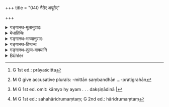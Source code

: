 +++
title = "040 नैतैर् अपूतैर्"

+++

<details><summary>गङ्गानथ-मूलानुवादः</summary>

The Brāhmaṇa should not in ant case, even in times of distress, establish spiritual or uterine relationship with these persons, until they have been duly purified.—(40)
</details>

<details><summary>मेधातिथिः</summary>

**एतैर्** व्रात्यैर् **अपूतैर्** अकृतप्रायश्चित्तैर् **विधिवद्** यादृशो विधिः प्रायश्चित्ते[^१७६] शास्त्रेणोपदिष्टः तांश् चारयित्वा "त्रीन् कृच्छान्" इत्य् **आपद्य् अपि हि कर्हिचित्** कस्यांचिद् अप्य् आपदि न **संबन्धान् आचरेत्** कुर्यात् तैः **सह** । 


[^१७६]:
     G 1st ed.: prāyaścitta

- किं सर्वसंबन्धनिषेधः । नेत्य् आह- **ब्राह्मान् यौनांश् च** । ब्रह्म वेदः । तन्निमित्ताः संबन्धा याजनाध्यापनप्रतिग्रहाः[^१७७] । न ते याज्याः न याजकाः कर्तव्याः । एवं नाध्याप्या नैतेभ्यो ऽध्येतव्यम् । वेदार्थं विदुषः प्रतिग्रहाधिकाराद् एषो ऽपि ब्राह्मसंबन्धो भवति । यौनः संबन्धः कन्याया दानादाने । ब्राह्मणग्रहणं प्रदर्शनार्थम् । अस्माच् च दोषदर्शनाद् व्रात्यतापरिहारार्थे पितुर् अभावे ऽपि व्युत्पन्नबुद्धिना माणवकेनाप्य् आत्मनात्मोपनाययितव्य इति प्रतीयते । काम्यो ह्य् अयम् आचार्यस्य विधिः । तत्राचार्यत्वम् अकामयमानो यदि कश्चिन् न पर्वर्तते तदा माणवकेन प्रार्थयितव्यो दक्षिणादिना[^१७८] । तथा च श्रुतिः- "सत्यकामो जाबालः हारिद्रुमतं[^१७९] गौतमम् इयाय ब्रह्मचर्यं भवति वक्ष्यामि" (छु ४.४.३) इति, स्वयम् आचार्यम् अभ्यर्थितवान् उपनयनार्थम् ॥ २.४० ॥


[^१७९]:
     M G 1st ed.: sahahāridrumaṃtaṃ; G 2nd ed.: hāridrumaṃtaṃ


[^१७८]:
     M G 1st ed. omit: kāmyo hy ayam . . . dakṣiṇādinā |


[^१७७]:
     M G give accusative plurals: -mittān saṃbandhān ...-pratigrahān
</details>

<details><summary>गङ्गानथ-भाष्यानुवादः</summary>

‘*With these*’—Vrātyas;—‘*until purified*’—by expiatory rites;—‘*duly,’ i.e*., according to rules laid down in the scriptures laying down expiatory rites; *e.g*., ‘making them undergo three *Kṛcchras, etc., etc*.;’—‘*even in times of distress*’—*i.e*., under no circumstances however distressful;—‘*should not establish*,’ enter into, ‘*relationship*’ with them.

The question arising as to whether or not this prohibits all kinds of relationship, the text supplies the answer in the negative—‘*spiritual or* *uterine* .’

The term ‘*brāhma,’ ‘spirit*,’ here stands for the Veda; and it is relationships through the Veda that are prohibited; such relationships as officiating at sacrifices, teaching and accepting gifts; the meaning being that one should neither officiate at their sacrificial performances, nor appoint them to officiate at sacrifices, they should not be taught, nor should one read with them. Since it is only one who knows the meaning of the Veda that is entitled to accept gifts, the accepting of gifts also becomes a ‘Vedic’ or ‘spiritual’ relationship.

‘*Uterine relationship*,’—the giving and taking of daughters in marriage.

The specification of the ‘*Brāhmaṇa*’ is intended to be illustrative only.

The sense of all this is that, in view of the disqualification here described, the boy whose father is no more should, if he is intelligent, try to avoid the disqualification, by presenting himself (at the proper time) for Initiation. To this end we have the *Śruti*—“Satyakāma Jābāla went to Gautama Hāridrumata and said—‘I shall, sir, live with you as a religious student”; where the boy himself requested the teacher to inflate him. The initiating of boys is however entirely optional; so that if the teacher should be found unwilling to take up the initiation, be should be appealed to by the boy by means of presents, etc.—(40)
</details>

<details><summary>गङ्गानथ-टिप्पन्यः</summary>

This verse is quoted in *Prāyaścittaviveka* (p. 144);—and in
*Smṛticandrikā* (Saṃskāra, p. 73), which explains ‘*brahma-sambandha*’
as ‘teaching and so forth,’ and ‘*apūtaiḥ*’ as those who have not
performed the prescribed expiatory rites.

It is quoted in *Parāśaramādhava* (Ācāra, p. 446);—and also in
*Vīramitrodaya* (Saṃskāra, p. 349), which explains the term ‘*apūtaiḥ*’
as ‘those who have not performed the prescribed expiatory rites;’ and
the ‘relationships’ referred are explained as standing for Initiation,
Reading, Teaching, Sacrificing and Receiving gifts.

This verse is quoted in *Aparārka* (p. 68) in support of the view that
dealings *are* permitted with such men as may have performed the
expiatory rites laid down for the omission of the sacraments;—it adds
that this is made clear by the epithet ‘*Apūtaiḥ*’.
</details>

<details><summary>गङ्गानथ-तुल्य-वाक्यानि</summary>

*Āpastamba-Gṛhyasūtra*, 1.1.33; 1.2.6.—‘With these (apostates) one
should avoid association, dining and marriage; in the event of their
being desirous of expiating (the omission and the consequent apostacy),
they should keep, for twelve years, the observances relating to Vedic
studies, and then undergo the Upanayana, and be sprinkled with water
with Pāvamānī and other mantras.’

*Vaśiṣṭha-Smṛti*, 11.55.—‘They should not perform their Upanayana, nor
teach them, nor sacrifice for them, nor marry them.’

*Āśvalāyana-Gṛhyasütra*, 1.19.7.—‘They should not perform their
Upanayana, nor teach them, nor sacrifice for them, nor have any dealings
with them.’ \[The Vīramitrodaya-Saṃskāra, p. 349, explains ‘dealings’ to
mean ‘marriage-connection.’\]

*Pāraskara* - *Gṛhyasūtra*, 2.5.40.—\[Exactly the same as above.\]

*Gobhila-Gṛhyasūtra*, 2.10.6.—‘They should not perform their Upanayana,
nor teach them, nor sacrifice for them, nor have marriage-relations with
them.’

*Baudhāyana-Smṛti* (Vīramitrodaya-Saṃskāra, p. 348).—‘There are no rites
for the apostate until he passes through the Upanayana; so long as he is
not born in the Veda, he remains like a Śūdra.’

*Āśvalāyana-Smrti* (Vīramitrodaya-Saṃskāra, p. 349).—‘No dealings—either
Vedic (tutorial), or marital or commercial,—should he ever held with
them by any cultured person who is true to his *dharma*.’
</details>

<details><summary>Bühler</summary>

040	With such men, if they have not been purified according to the rule, let no Brahmana ever, even in times of distress, form a connexion either through the Veda or by marriage.
</details>
